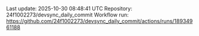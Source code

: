 Last update: 2025-10-30 08:48:41 UTC
Repository: 24f1002273/devsync_daily_commit
Workflow run: https://github.com/24f1002273/devsync_daily_commit/actions/runs/18934961188
